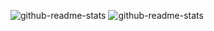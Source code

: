 ![github-readme-stats](https://git-hub-readme-stats-clone-31uf.vercel.app/api/?username=SNQ-2001)
![github-readme-stats](https://github-readme-stats-clone-snq2001.vercel.app/api/top-langs/?username=SNQ-2001)
